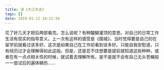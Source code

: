 ```yaml
---
title: 读《大江东去》
tags: []
date: 2019-01-22 18:22:56
---
```


花了好几天才把后两部看完。怎么说呢？有种醍醐灌顶的意思。对自己的日常工作生活有现实的指导意义。上一次有这样的感受是《围城》。当时觉得要是自己的在留学前就看过该多好。这次是如果自己在工作前看到该多好。只能自我安慰道，只有经历过才会理解得如此这般。但是，还是忍不住想要是提前就知道这些种种，或者在有一点点相关性的时候，就试着去理解所有。是不是就不会有自己无头苍蝇般一一尝试后的遍体鳞伤……
